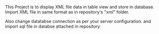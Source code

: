 This Project is to display XML file data in table view and store in database.
Import XML file in same format as in repository's "xml" folder.

Also change datatabse connection as per your server configuration. and import sql file in databse attached in repository
